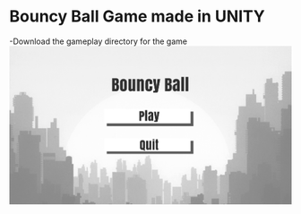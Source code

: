 # Bouncy Ball Game made in UNITY
-Download the gameplay directory for the game
<img title="a title" alt="Alt text" src="Screenshot.png">
